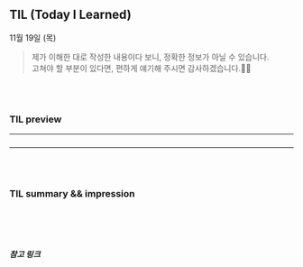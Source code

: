 ## TIL (Today I Learned)
11월 19일 (목)
> 제가 이해한 대로 작성한 내용이다 보니, 정확한 정보가 아닐 수 있습니다.   
고쳐야 할 부분이 있다면, 편하게 얘기해 주시면 감사하겠습니다.🙏🏻

<br/>
<br/>

### TIL preview


---  

###

---

<br/>
<br/>


### TIL summary && impression


<br/>
<br/>
<br/>

##### 참고 링크
